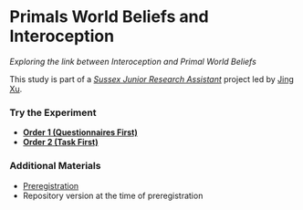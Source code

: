 # Primals World Beliefs and Interoception

*Exploring the link between Interoception and Primal World Beliefs*

This study is part of a [*Sussex Junior Research Assistant*](https://realitybending.github.io/jobs/assistant/) project led by [Jing Xu](https://github.com/JingxiongXu).

### Try the Experiment

- [**Order 1 (Questionnaires First)**](https://realitybending.github.io/PrimalsInteroception/experiment/TaskFirst.html)
- [**Order 2 (Task First)**](https://realitybending.github.io/PrimalsInteroception/experiment/QuestionnaireFirst.html)

### Additional Materials

- [Preregistration](osf.io/4snct)
- Repository version at the time of preregistration